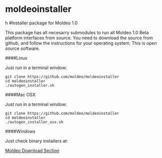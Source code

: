 moldeoinstaller
===============
h
#Installer package for Moldeo 1.0

This package has all necesarry submodules to run all Moldeo 1.0 Beta platform interfaces from source. You need to download the source from github, and follow the instructions for your operating system. This is open source software.

####Linux

Just run in a terminal window:

    git clone https://github.com/moldeo/moldeoinstaller
    cd moldeoinstaller
    ./autogen_installer.sh

####Mac OSX

Just run in a terminal window:

    git clone https://github.com/moldeo/moldeoinstaller
    cd moldeoinstaller
    ./autogen_installer_osx.sh


####Windows

Just check binary installers at:

[Moldeo Download Section](http://www.moldeo.org/downloads)




